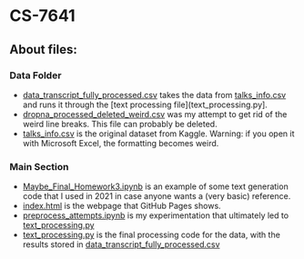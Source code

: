 # CS-7641

## About files:

### Data Folder
- [data_transcript_fully_processed.csv](data/data_transcript_fully_processed.csv) takes the data from [talks_info.csv](data/talks_info.csv) and runs it through the [text processing file](text_processing.py].
- [dropna_processed_deleted_weird.csv](data/dropna_processed_deleted_weird.csv) was my attempt to get rid of the weird line breaks. This file can probably be deleted.
- [talks_info.csv](data/talks_info.csv) is the original dataset from Kaggle. Warning: if you open it with Microsoft Excel, the formatting becomes weird.


### Main Section
- [Maybe_Final_Homework3.ipynb](Maybe_Final_Homework3.ipynb) is an example of some text generation code that I used in 2021 in case anyone wants a (very basic) reference.
- [index.html](index.html) is the webpage that GitHub Pages shows.
- [preprocess_attempts.ipynb](preprocess_attempts.ipynb) is my experimentation that ultimately led to [text_processing.py](text_processing.py)
- [text_processing.py](text_processing.py) is the final processing code for the data, with the results stored in [data_transcript_fully_processed.csv](data/data_transcript_fully_processed.csv)
